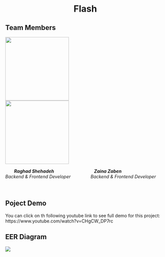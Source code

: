<h1 align="center">Flash</h1> 
<h2 align="left"> Team Members</h2>
<img src="https://user-images.githubusercontent.com/100478249/176669221-c5ba42d5-be16-49de-a6d9-12c09898dcf8.png" width="200" height="200">
<br><img src="https://user-images.githubusercontent.com/100478249/176710425-ec519d6e-386d-4745-bea6-a5345fdacc6c.png" width="200" height="200"> 

 &nbsp; &nbsp; &nbsp; &nbsp;***Raghad Shehadeh***
 &nbsp; &nbsp; &nbsp; &nbsp; &nbsp;&nbsp; &nbsp; &nbsp;&nbsp; &nbsp; &nbsp; &nbsp; &nbsp; &nbsp;&nbsp; &nbsp; &nbsp; ***Zaina Zaben*** 
<br>
 *Backend & Frontend Developer*  &nbsp; &nbsp; &nbsp; &nbsp; &nbsp; &nbsp; &nbsp;&nbsp; *Backend & Frontend Developer* 
<br><br><br>
<h2 align="left"> Poject Demo</h2> 
<p> You can click on th following youtube link to see full demo for this project: https://www.youtube.com/watch?v=CHgCW_DP7rc</p>
<h2 align="left"> EER Diagram</h2> 
<img align="center" src="https://user-images.githubusercontent.com/100478249/176710891-c4dc3fe9-b0e4-4aab-805d-feb05cbc0ecb.png">

